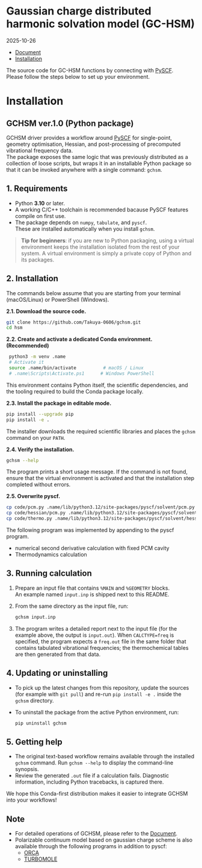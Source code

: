 # Gaussian charge distributed harmonic solvation model (GC-HSM)
2025-10-26
* [Document](document)
* [Installation](#installation)
  
The source code for GC-HSM functions by connecting with [PySCF](https://github.com/pyscf/pyscf).\
Please follow the steps below to set up your environment.

# Installation
## GCHSM ver.1.0 (Python package)

GCHSM driver provides a workflow around [PySCF](https://pyscf.org/) for single-point, geometry
optimisation, Hessian, and post-processing of precomputed vibrational frequency
data. \
The package exposes the same logic that was previously distributed as a
collection of loose scripts, but wraps it in an installable Python package so
that it can be invoked anywhere with a single command: `gchsm`.

## 1. Requirements

- Python **3.10** or later.
- A working C/C++ toolchain is recommended bacause PySCF features compile on first use.
- The package depends on `numpy`, `tabulate`, and `pyscf`. \
  These are installed automatically when you install `gchsm`.

> **Tip for beginners**: if you are new to Python packaging, using a virtual
> environment keeps the installation isolated from the rest of your system.  A
> virtual environment is simply a private copy of Python and its packages.

## 2. Installation

The commands below assume that you are starting from your terminal (macOS/Linux) or PowerShell (Windows).

**2.1. Download the source code.**
   ```bash
   git clone https://github.com/Takuya-0606/gchsm.git
   cd hsm
   ```

**2.2. Create and activate a dedicated Conda environment. (Recommended)**
  ```bash
   python3 -m venv .name
   # Activate it
   source .name/bin/activate          # macOS / Linux
   # .name\Scripts\Activate.ps1      # Windows PowerShell
  ```
  This environment contains Python itself, the scientific dependencies, and the tooling required to build the Conda package locally.

**2.3. Install the package in editable mode.**
  ```bash
  pip install --upgrade pip
  pip install -e .
  ```
  The installer downloads the required scientific libraries and places the `gchsm` command on your `PATH`.

**2.4. Verify the installation.**

   ```bash
   gchsm --help
   ```

   The program prints a short usage message.  If the command is not found,
   ensure that the virtual environment is activated and that the installation
   step completed without errors.

**2.5. Overwrite pyscf.**

```bash
cp code/pcm.py .name/lib/python3.12/site-packages/pyscf/solvent/pcm.py
cp code/hessian/pcm.py .name/lib/python3.12/site-packages/pyscf/solvent/hessian/pcm.py
cp code/thermo.py .name/lib/python3.12/site-packages/pyscf/solvent/hessian/thermo.py
```

The following program was implemented by appending to the pyscf program.
- numerical second derivative calculation with fixed PCM cavity
- Thermodynamics calculation


## 3. Running calculation
1. Prepare an input file that contains `%MAIN` and `%GEOMETRY` blocks.\
   An example named `input.inp` is shipped next to this README.

2. From the same directory as the input file, run:
   ```bash
   gchsm input.inp
   ```

3. The program writes a detailed report next to the input file (for the example above, the output is `input.out`).  When `CALCTYPE=freq` is specified, the program expects a `freq.out` file in the same folder that contains tabulated vibrational frequencies; the thermochemical tables are then generated from that data.

## 4. Updating or uninstalling
- To pick up the latest changes from this repository, update the sources (for
  example with `git pull`) and re-run `pip install -e .` inside the
  `gchsm` directory.
- To uninstall the package from the active Python environment, run:

  ```bash
  pip uninstall gchsm
  ```

## 5. Getting help
- The original text-based workflow remains available through the installed
  `gchsm` command.  Run `gchsm --help` to display the command-line synopsis.
- Review the generated `.out` file if a calculation fails.  Diagnostic
  information, including Python tracebacks, is captured there.

We hope this Conda-first distribution makes it easier to integrate GCHSM into your workflows!

## Note
- For detailed operations of GCHSM, please refer to the [Document](document).
- Polarizable continuum model based on gaussian charge scheme is also available through the following programs in addition to pyscf:
  * [ORCA](https://www.faccts.de/docs#orca)
  * [TURBOMOLE](https://www.turbomole.org/)
